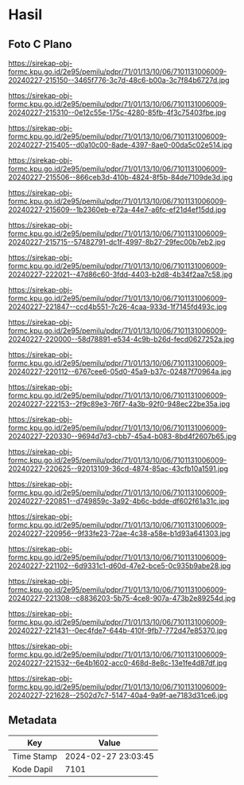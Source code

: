 # Hasil

## Foto C Plano

https://sirekap-obj-formc.kpu.go.id/2e95/pemilu/pdpr/71/01/13/10/06/7101131006009-20240227-215150--3465f776-3c7d-48c6-b00a-3c7f84b6727d.jpg

https://sirekap-obj-formc.kpu.go.id/2e95/pemilu/pdpr/71/01/13/10/06/7101131006009-20240227-215310--0e12c55e-175c-4280-85fb-4f3c75403fbe.jpg

https://sirekap-obj-formc.kpu.go.id/2e95/pemilu/pdpr/71/01/13/10/06/7101131006009-20240227-215405--d0a10c00-8ade-4397-8ae0-00da5c02e514.jpg

https://sirekap-obj-formc.kpu.go.id/2e95/pemilu/pdpr/71/01/13/10/06/7101131006009-20240227-215506--866ceb3d-410b-4824-8f5b-84de7109de3d.jpg

https://sirekap-obj-formc.kpu.go.id/2e95/pemilu/pdpr/71/01/13/10/06/7101131006009-20240227-215609--1b2360eb-e72a-44e7-a6fc-ef21d4ef15dd.jpg

https://sirekap-obj-formc.kpu.go.id/2e95/pemilu/pdpr/71/01/13/10/06/7101131006009-20240227-215715--57482791-dc1f-4997-8b27-29fec00b7eb2.jpg

https://sirekap-obj-formc.kpu.go.id/2e95/pemilu/pdpr/71/01/13/10/06/7101131006009-20240227-222021--47d86c60-3fdd-4403-b2d8-4b34f2aa7c58.jpg

https://sirekap-obj-formc.kpu.go.id/2e95/pemilu/pdpr/71/01/13/10/06/7101131006009-20240227-221847--ccd4b551-7c26-4caa-933d-1f7145fd493c.jpg

https://sirekap-obj-formc.kpu.go.id/2e95/pemilu/pdpr/71/01/13/10/06/7101131006009-20240227-220000--58d78891-e534-4c9b-b26d-fecd0627252a.jpg

https://sirekap-obj-formc.kpu.go.id/2e95/pemilu/pdpr/71/01/13/10/06/7101131006009-20240227-220112--6767cee6-05d0-45a9-b37c-02487f70964a.jpg

https://sirekap-obj-formc.kpu.go.id/2e95/pemilu/pdpr/71/01/13/10/06/7101131006009-20240227-222153--2f9c89e3-76f7-4a3b-92f0-948ec22be35a.jpg

https://sirekap-obj-formc.kpu.go.id/2e95/pemilu/pdpr/71/01/13/10/06/7101131006009-20240227-220330--9694d7d3-cbb7-45a4-b083-8bd4f2607b65.jpg

https://sirekap-obj-formc.kpu.go.id/2e95/pemilu/pdpr/71/01/13/10/06/7101131006009-20240227-220625--92013109-36cd-4874-85ac-43cfb10a1591.jpg

https://sirekap-obj-formc.kpu.go.id/2e95/pemilu/pdpr/71/01/13/10/06/7101131006009-20240227-220851--d749859c-3a92-4b6c-bdde-df602f61a31c.jpg

https://sirekap-obj-formc.kpu.go.id/2e95/pemilu/pdpr/71/01/13/10/06/7101131006009-20240227-220956--9f33fe23-72ae-4c38-a58e-b1d93a641303.jpg

https://sirekap-obj-formc.kpu.go.id/2e95/pemilu/pdpr/71/01/13/10/06/7101131006009-20240227-221102--6d9331c1-d60d-47e2-bce5-0c935b9abe28.jpg

https://sirekap-obj-formc.kpu.go.id/2e95/pemilu/pdpr/71/01/13/10/06/7101131006009-20240227-221308--c8836203-5b75-4ce8-907a-473b2e89254d.jpg

https://sirekap-obj-formc.kpu.go.id/2e95/pemilu/pdpr/71/01/13/10/06/7101131006009-20240227-221431--0ec4fde7-644b-410f-9fb7-772d47e85370.jpg

https://sirekap-obj-formc.kpu.go.id/2e95/pemilu/pdpr/71/01/13/10/06/7101131006009-20240227-221532--6e4b1602-acc0-468d-8e8c-13e1fe4d87df.jpg

https://sirekap-obj-formc.kpu.go.id/2e95/pemilu/pdpr/71/01/13/10/06/7101131006009-20240227-221628--2502d7c7-5147-40a4-9a9f-ae7183d31ce6.jpg


## Metadata

| Key        | Value               |
| ---------- | ------------------- |
| Time Stamp | 2024-02-27 23:03:45 |
| Kode Dapil | 7101                |



